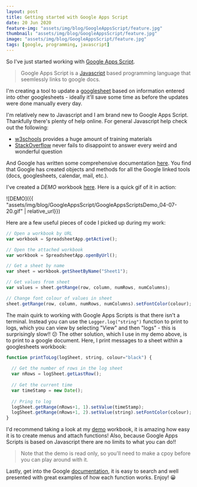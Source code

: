 ```yaml
---
layout: post
title: Getting started with Google Apps Script
date: 20 Jun 2020
feature-img: "assets/img/blog/GoogleAppsScript/feature.jpg"
thumbnail: "assets/img/blog/GoogleAppsScript/feature.jpg"
image: "assets/img/blog/GoogleAppsScript/feature.jpg" 
tags: [google, programming, javascript]
---
```


So I've just started working with [Google Apps Script](https://www.google.com/script/start/).

> Google Apps Script is a [Javascript](https://www.w3schools.com/js/) based programming language that seemlessly links to google docs.

I'm creating a tool to update a [googlesheet](https://www.google.co.uk/sheets/about/) based on information entered into other googlesheets - ideally it'll save some time as before the updates were done manually every day.

I'm relatively new to Javascript and I am brand new to Google Apps Script. Thankfully there's plenty of help online. For general Javascript help check out the following:
- [w3schools](https://www.w3schools.com/js/) provides a huge amount of training materials
- [StackOverflow](https://stackoverflow.com/questions/tagged/javascript) never fails to disappoint to answer every weird and wonderful question

And Google has written some comprehensive documentation [here](https://developers.google.com/apps-script/reference/spreadsheet). You find that Google has created objects and methods for all the Google linked tools (docs, googlesheets, calendar, mail, etc.).

I've created a _DEMO_ workbook [here](https://docs.google.com/spreadsheets/d/1q7hWKZesEybEiQSCEUKbUtMFz8f4WAdPAnfSrrQodEE/edit?usp=sharing). Here is a quick gif of it in action:

![DEMO]({{ "assets/img/blog/GoogleAppsScript/GoogleAppsScriptsDemo_04-07-20.gif" | relative_url}})

Here are a few useful pieces of code I picked up during my work:

```javascript
// Open a workbook by URL
var workbook = SpreadsheetApp.getActive();

// Open the attached workbook
var workbook = SpreadsheetApp.openByUrl();

// Get a sheet by name
var sheet = workbook.getSheetByName("Sheet1");

// Get values from sheet
var values = sheet.getRange(row, column, numRows, numColumns);

// Change font colour of values in sheet
sheet.getRange(row, column, numRows, numColumns).setFontColor(colour);
```

The main quirk to working with Google Apps Scripts is that there isn't a terminal. Instead you can use the `Logger.log("string")` function to print to logs, which you can view by selecting "View" and then "logs" - this is surprisingly slow!! 😕 The other solution, which I use in my demo above, is to print to a google document. Here, I print messages to a sheet within a googlesheets workbook:

```javascript
function printToLog(logSheet, string, colour="black") {
  
  // Get the number of rows in the log sheet
  var nRows = logSheet.getLastRow();
  
  // Get the current time
  var timeStamp = new Date();
  
  // Pring to log
  logSheet.getRange(nRows+1, 1).setValue(timeStamp);
  logSheet.getRange(nRows+1, 2).setValue(string).setFontColor(colour);
}
```

I'd recommend taking a look at my [demo](https://docs.google.com/spreadsheets/d/1q7hWKZesEybEiQSCEUKbUtMFz8f4WAdPAnfSrrQodEE/edit?usp=sharing) workbook, it is amazing how easy it is to create menus and attach functions! Also, because Google Apps Scripts is based on Javascript there are no limits to what you can do!! 

> Note that the demo is read only, so you'll need to make a cpoy before you can play around with it.

Lastly, get into the Google [documentation](https://developers.google.com/apps-script/reference/spreadsheet), it is easy to search and well presented with great examples of how each function works. Enjoy! 😀